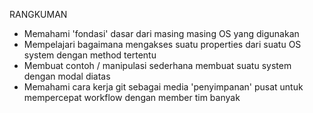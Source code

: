RANGKUMAN

- Memahami 'fondasi' dasar dari masing masing OS yang digunakan
- Mempelajari bagaimana mengakses suatu properties dari suatu OS system dengan method tertentu
- Membuat contoh / manipulasi sederhana membuat suatu system dengan modal diatas
- Memahami cara kerja git sebagai media 'penyimpanan' pusat untuk mempercepat workflow dengan member tim banyak
